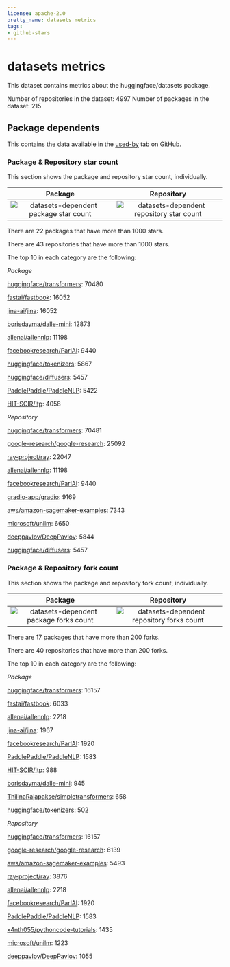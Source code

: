 ```yaml
---
license: apache-2.0
pretty_name: datasets metrics
tags:
- github-stars
---
```


# datasets metrics

This dataset contains metrics about the huggingface/datasets package.

Number of repositories in the dataset: 4997
Number of packages in the dataset: 215

## Package dependents

This contains the data available in the [used-by](https://github.com/huggingface/datasets/network/dependents)
tab on GitHub.

### Package & Repository star count

This section shows the package and repository star count, individually. 


Package             |  Repository
:-------------------------:|:-------------------------:
![datasets-dependent package star count](./datasets-dependents/resolve/main/datasets-dependent_package_star_count.png)  |  ![datasets-dependent repository star count](./datasets-dependents/resolve/main/datasets-dependent_repository_star_count.png)

There are 22 packages that have more than 1000 stars.

There are 43 repositories that have more than 1000 stars.


The top 10 in each category are the following:

*Package*

[huggingface/transformers](https://github.com/huggingface/transformers): 70480

[fastai/fastbook](https://github.com/fastai/fastbook): 16052

[jina-ai/jina](https://github.com/jina-ai/jina): 16052

[borisdayma/dalle-mini](https://github.com/borisdayma/dalle-mini): 12873

[allenai/allennlp](https://github.com/allenai/allennlp): 11198

[facebookresearch/ParlAI](https://github.com/facebookresearch/ParlAI): 9440

[huggingface/tokenizers](https://github.com/huggingface/tokenizers): 5867

[huggingface/diffusers](https://github.com/huggingface/diffusers): 5457

[PaddlePaddle/PaddleNLP](https://github.com/PaddlePaddle/PaddleNLP): 5422

[HIT-SCIR/ltp](https://github.com/HIT-SCIR/ltp): 4058

*Repository*

[huggingface/transformers](https://github.com/huggingface/transformers): 70481

[google-research/google-research](https://github.com/google-research/google-research): 25092

[ray-project/ray](https://github.com/ray-project/ray): 22047

[allenai/allennlp](https://github.com/allenai/allennlp): 11198

[facebookresearch/ParlAI](https://github.com/facebookresearch/ParlAI): 9440

[gradio-app/gradio](https://github.com/gradio-app/gradio): 9169

[aws/amazon-sagemaker-examples](https://github.com/aws/amazon-sagemaker-examples): 7343

[microsoft/unilm](https://github.com/microsoft/unilm): 6650

[deeppavlov/DeepPavlov](https://github.com/deeppavlov/DeepPavlov): 5844

[huggingface/diffusers](https://github.com/huggingface/diffusers): 5457


### Package & Repository fork count

This section shows the package and repository fork count, individually. 

Package             |  Repository
:-------------------------:|:-------------------------:
![datasets-dependent package forks count](./datasets-dependents/resolve/main/datasets-dependent_package_forks_count.png)  |  ![datasets-dependent repository forks count](./datasets-dependents/resolve/main/datasets-dependent_repository_forks_count.png)

There are 17 packages that have more than 200 forks.

There are 40 repositories that have more than 200 forks.


The top 10 in each category are the following:

*Package*

[huggingface/transformers](https://github.com/huggingface/transformers): 16157

[fastai/fastbook](https://github.com/fastai/fastbook): 6033

[allenai/allennlp](https://github.com/allenai/allennlp): 2218

[jina-ai/jina](https://github.com/jina-ai/jina): 1967

[facebookresearch/ParlAI](https://github.com/facebookresearch/ParlAI): 1920

[PaddlePaddle/PaddleNLP](https://github.com/PaddlePaddle/PaddleNLP): 1583

[HIT-SCIR/ltp](https://github.com/HIT-SCIR/ltp): 988

[borisdayma/dalle-mini](https://github.com/borisdayma/dalle-mini): 945

[ThilinaRajapakse/simpletransformers](https://github.com/ThilinaRajapakse/simpletransformers): 658

[huggingface/tokenizers](https://github.com/huggingface/tokenizers): 502

*Repository*

[huggingface/transformers](https://github.com/huggingface/transformers): 16157

[google-research/google-research](https://github.com/google-research/google-research): 6139

[aws/amazon-sagemaker-examples](https://github.com/aws/amazon-sagemaker-examples): 5493

[ray-project/ray](https://github.com/ray-project/ray): 3876

[allenai/allennlp](https://github.com/allenai/allennlp): 2218

[facebookresearch/ParlAI](https://github.com/facebookresearch/ParlAI): 1920

[PaddlePaddle/PaddleNLP](https://github.com/PaddlePaddle/PaddleNLP): 1583

[x4nth055/pythoncode-tutorials](https://github.com/x4nth055/pythoncode-tutorials): 1435

[microsoft/unilm](https://github.com/microsoft/unilm): 1223

[deeppavlov/DeepPavlov](https://github.com/deeppavlov/DeepPavlov): 1055

    
